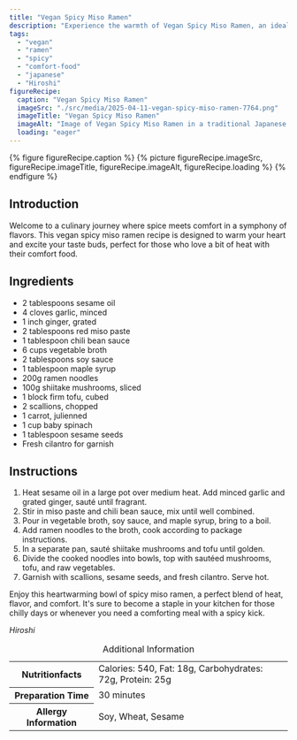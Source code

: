 ```yaml
---
title: "Vegan Spicy Miso Ramen"
description: "Experience the warmth of Vegan Spicy Miso Ramen, an ideal blend of comforting flavors and heat, perfect for vegan and spice lovers."
tags:
  - "vegan"
  - "ramen"
  - "spicy"
  - "comfort-food"
  - "japanese"
  - "Hiroshi"
figureRecipe: 
  caption: "Vegan Spicy Miso Ramen"
  imageSrc: "./src/media/2025-04-11-vegan-spicy-miso-ramen-7764.png"
  imageTitle: "Vegan Spicy Miso Ramen"
  imageAlt: "Image of Vegan Spicy Miso Ramen in a traditional Japanese bowl, featuring golden-brown shiitake mushrooms, tofu, julienned carrots, baby spinach, and green onions, topped with sesame seeds and cilantro, served on a clean table with natural lighting."
  loading: "eager"
---
```


{% figure figureRecipe.caption %}
{% picture figureRecipe.imageSrc, figureRecipe.imageTitle, figureRecipe.imageAlt, figureRecipe.loading %}
{% endfigure %}

## Introduction

Welcome to a culinary journey where spice meets comfort in a symphony of flavors. This vegan spicy miso ramen recipe is designed to warm your heart and excite your taste buds, perfect for those who love a bit of heat with their comfort food.

## Ingredients

- 2 tablespoons sesame oil
- 4 cloves garlic, minced
- 1 inch ginger, grated
- 2 tablespoons red miso paste
- 1 tablespoon chili bean sauce
- 6 cups vegetable broth
- 2 tablespoons soy sauce
- 1 tablespoon maple syrup
- 200g ramen noodles
- 100g shiitake mushrooms, sliced
- 1 block firm tofu, cubed
- 2 scallions, chopped
- 1 carrot, julienned
- 1 cup baby spinach
- 1 tablespoon sesame seeds
- Fresh cilantro for garnish

## Instructions

1. Heat sesame oil in a large pot over medium heat. Add minced garlic and grated ginger, sauté until fragrant.
2. Stir in miso paste and chili bean sauce, mix until well combined.
3. Pour in vegetable broth, soy sauce, and maple syrup, bring to a boil.
4. Add ramen noodles to the broth, cook according to package instructions.
5. In a separate pan, sauté shiitake mushrooms and tofu until golden.
6. Divide the cooked noodles into bowls, top with sautéed mushrooms, tofu, and raw vegetables.
7. Garnish with scallions, sesame seeds, and fresh cilantro. Serve hot.

Enjoy this heartwarming bowl of spicy miso ramen, a perfect blend of heat, flavor, and comfort. It's sure to become a staple in your kitchen for those chilly days or whenever you need a comforting meal with a spicy kick.

*Hiroshi*

<table><caption class='sr-only'>Additional Information</caption><tr><th>Nutritionfacts</th><td>Calories: 540, Fat: 18g, Carbohydrates: 72g, Protein: 25g&nbsp;</td></tr><tr><th>Preparation Time</th><td>30 minutes&nbsp;</td></tr><tr><th>Allergy Information</th><td>Soy, Wheat, Sesame&nbsp;</td></tr></table>

